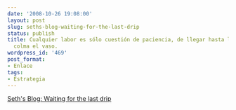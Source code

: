 ```yaml
---
date: '2008-10-26 19:08:00'
layout: post
slug: seths-blog-waiting-for-the-last-drip
status: publish
title: Cualquier labor es sólo cuestión de paciencia, de llegar hasta la gota que
  colma el vaso.
wordpress_id: '469'
post_format:
- Enlace
tags:
- Estrategia
---
```


[Seth's Blog: Waiting for the last drip](http://sethgodin.typepad.com/seths_blog/2008/10/waiting-for-the.html)

